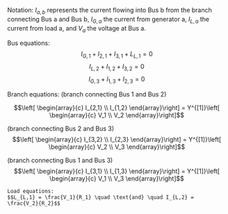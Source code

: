 Notation: $I_{a,b}$ represents the current flowing into Bus b from the branch connecting Bus a and Bus b, $I_{G,a}$ the current from generator a, $I_{L,a}$ the current from load a, and $V_a$ the voltage at Bus a.

Bus equations:
$$I_{G,1}+I_{2,1}+I_{3,1}+L_{L,1} = 0$$
$$I_{L,2}+I_{1,2}+I_{3,2} = 0$$
$$I_{G,3}+I_{1,3}+I_{2,3} = 0$$

Branch equations:
(branch connecting Bus 1 and Bus 2)
```math
\left[ \begin{array}{c}
        I_{2,1} \\
        I_{1,2}
    \end{array}\right] = 
    Y^{[1]}\left[ \begin{array}{c}
        V_1 \\
        V_2
\end{array}\right]
```

(branch connecting Bus 2 and Bus 3)
$$\left[ \begin{array}{c}
        I_{3,2} \\
        I_{2,3}
    \end{array}\right] = 
    Y^{[1]}\left[ \begin{array}{c}
        V_2 \\
        V_3
    \end{array}\right]$$

(branch connecting Bus 1 and Bus 3)
$$\left[ \begin{array}{c}
        I_{3,1} \\
        I_{1,3}
    \end{array}\right] = 
    Y^{[1]}\left[ \begin{array}{c}
        V_1 \\
        V_3
    \end{array}\right]$$

    Load equations:
    $$L_{L,1} = \frac{V_1}{R_1} \quad \text{and} \quad I_{L,2} = \frac{V_2}{R_2}$$

